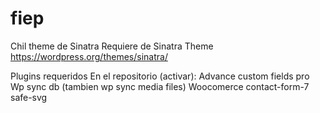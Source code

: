 # fiep

Chil theme de Sinatra
Requiere de Sinatra Theme
https://wordpress.org/themes/sinatra/




Plugins requeridos 
En el repositorio (activar):
Advance custom fields pro
Wp sync db (tambien wp sync media files)
Woocomerce
contact-form-7
safe-svg

